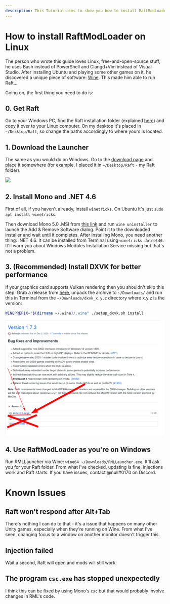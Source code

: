 ```yaml
---
description: This Tutorial aims to show you how to install RaftModLoader on other OSes (not Windows).
---
```


# How to install RaftModLoader on Linux

The person who wrote this guide loves Linux, free-and-open-source stuff, he uses Bash instead of PowerShell and Clangd+Vim instead of Visual Studio. After installing Ubuntu and playing some other games on it, he discovered a unique piece of software: [Wine](https://winehq.org). This made him able to run Raft...

Going on, the first thing you need to do is:

## 0. Get Raft
Go to your Windows PC, find the Raft installation folder (explained [here](https://support.steampowered.com/kb_article.php?ref=7418-YUBN-8129)) and copy it over to your Linux computer. On my desktop it's placed in `~/Desktop/Raft`, so change the paths accordingly to where yours is located.

## 1. Download the Launcher
The same as you would do on Windows. Go to the [download page](https://www.raftmodding.com/download) and place it somewhere (for example, I placed it in `~/Desktop/Raft` - my Raft folder).

![](../../.gitbook/assets/download.png)

## 2. Install Mono and .NET 4.6
First of all, if you haven't already, install `winetricks`. On Ubuntu it's just `sudo apt install winetricks`.

Then download Mono 5.0 .MSI from [this link](https://dl.winehq.org/wine/wine-mono/5.0.0/wine-mono-5.0.0-x86.msi) and run `wine uninstaller` to launch the Add & Remove Software dialog. Point it to the downloaded installer and wait until it completes.
After installing Mono, you need another thing: .NET 4.6. It can be installed from Terminal using `winetricks dotnet46`. It'll warn you about Windows Modules Installation Service missing but that's not a problem.

## 3. (Recommended) Install DXVK for better performance
If your graphics card supports Vulkan rendering then you shouldn't skip this step. Grab a release from [here](https://github.com/doitsujin/dxvk/releases/latest), unpack the archive to `~/Downloads/` and run this in Terminal from the `~/Downloads/dxvk_x.y.z` directory where x.y.z is the version:
```bash
WINEPREFIX="$(dirname ~/.wine)/.wine" ./setup_dxvk.sh install
```

![](../../.gitbook/assets/dxvk.png)

## 4. Use RaftModLoader as you're on Windows
Run RMLLauncher via Wine: `wine64 ~/Downloads/RMLLauncher.exe`. It'll ask you for your Raft folder. From what I've checked, updating is fine, injections work and Raft starts. If you have issues, contact @null#0170 on Discord.

# Known Issues

## Raft won't respond after Alt+Tab
There's nothing I can do to that - it's a issue that happens on many other Unity games, especially when they're running on Wine. From what I've seen, changing focus to a window on another monitor doesn't trigger this. 

## Injection failed
Wait a second, Raft will open and mods will still work.

## The program `csc.exe` has stopped unexpectedly
I think this can be fixed by using Mono's `csc` but that would probably involve changes in RML's code.
